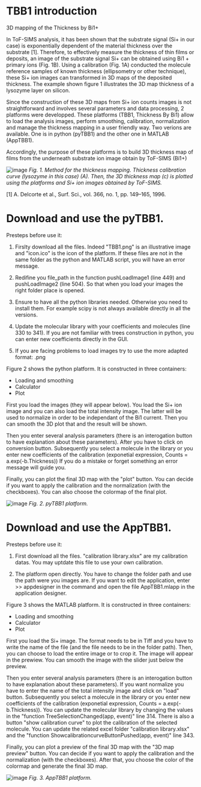 # TBB1 introduction
3D mapping of the Thickness by Bi1+

In ToF-SIMS analysis, it has been shown that the substrate signal (Si+ in our case) is exponentially dependent of the material thickness over the substrate [1]. Therefore, to effectively measure the thickness of thin films or deposits, an image of the substrate signal Si+ can be obtained using Bi1 + primary ions (Fig. 1B). Using a calibration (Fig. 1A) conducted the molecule reference samples of known thickness (ellipsometry or other technique), these Si+ ion images can transformed in 3D maps of the deposited thickness. The example shown figure 1 illustrates the 3D map thickness of a lysozyme layer on silicon.

Since the construction of these 3D maps from Si+ ion counts images is not straightforward and involves several parameters and data processing, 2 platforms were developped. These platforms (TBB1, Thickness By Bi1) allow to load the analysis images, perform smoothing, calibration, normalization and manage the thickness mapping in a user friendly way. Two verions are available. One is in python (pyTBB1) and the other one in MATLAB (AppTBB1).

Accordingly, the purpose of these platforms is to build 3D thickness map of films from the underneath substrate ion image obtain by ToF-SIMS (Bi1+)

![image](https://user-images.githubusercontent.com/80101412/144456330-4dd7f3f3-0f43-4420-b7b9-d913a85103e2.png)
*Fig. 1. Method for the thickness mapping. Thickness calibration curve (lysozyme in this case) (A). Then, the 3D thickness map (c) is plotted using the platforms and Si+ ion images obtained by ToF-SIMS.*

[1] A. Delcorte et al., Surf. Sci., vol. 366, no. 1, pp. 149–165, 1996.

# Download and use the pyTBB1.

Presteps before use it:
    
1) Firslty download all the files. Indeed "TBB1.png" is an illustrative image and "icon.ico" is the icon of the platform. If these files are not in the same folder as the python and MATLAB script, you will have an error message. 
    
2) Redifine you file_path  in the function pushLoadImage1 (line 449) and pushLoadImage2 (line 504). So that when you load your images the right folder place is opened.
    
3) Ensure to have all the python libraries needed. Otherwise you need to install them. For example scipy is not always available directly in all the versions.
    
4) Update the molecular library with your coefficients and molecules (line 330 to 341). If you are not familiar with trees construction in python, you can enter new coefficients directly in the GUI.
    
5) If you are facing problems to load images try to use the more adapted format: .png

Figure 2 shows the python platform. It is constructed in three containers: 
- Loading and smoothing
- Calculator
- Plot


First you load the images (they will appear below). You load the Si+ ion image and you can also load the total intensity image. The latter will be used to normalize in order to be independant of the Bi1 current. Then you can smooth the 3D plot that and the result will be shown. 

Then you enter several analysis parameters (there is an interogation button to have explanation about these parameters). After you have to click on conversion button.
Subsequently you select a molecule in the library or you enter new coefficients of the calibration (exponetial expression, Counts = a.exp(-b.Thickness))
If you do a mistake or forget something an error message will guide you.

Finally, you can plot the final 3D map with the "plot" button. You can decide if you want to apply the calibration and the normalization (with the checkboxes). You can also choose the colormap of the final plot.

![image](https://user-images.githubusercontent.com/80101412/144440495-c021b3cc-ab5b-4755-99c9-6608d77dcf3d.png)
*Fig. 2. pyTBB1 platform.*

# Download and use the AppTBB1.

Presteps before use it:
    
1) First download all the files. "calibration library.xlsx" are my calibration datas. You may uptdate this file to use your own calibration.

2) The platform open directly. You have to change the folder path and use the path were you images are. If you want to edit the application, enter >> appdesigner in the command and open the file AppTBB1.mlapp in the application designer.

Figure 3 shows the MATLAB platform. It is constructed in three containers: 
- Loading and smoothing
- Calculator
- Plot

First you load the Si+ image. The format needs to be in Tiff and you have to write the name of the file (and the file needs to be in the folder path). Then, you can choose to load the entire image or to crop it. The image will appear in the prewiew. You can smooth the image with the slider just below the preview.

Then you enter several analysis parameters (there is an interogation button to have explanation about these parameters). If you want normalize you have to enter the name of the total intensity image and click on "load" button. Subsequently you select a molecule in the library or you enter new coefficients of the calibration (exponetial expression, Counts = a.exp(-b.Thickness)). You can update the molecular library by changing the values in the "function TreeSelectionChanged(app, event)" line 314.
There is also a button "show calibration curve" to plot the calibration of the selected molecule. You can update the related excel folder "calibration library.xlsx" and the "function ShowcalibrationcurveButtonPushed(app, event)" line 343.

Finally, you can plot a preview of the final 3D map with the "3D map preview" button. You can decide if you want to apply the calibration and the normalization (with the checkboxes). After that, you choose the color of the colormap and generate the final 3D map.


![image](https://user-images.githubusercontent.com/80101412/144444346-e9ac1bb3-9d77-4a24-9ac1-dc3fc5444c8f.png)
*Fig. 3. AppTBB1 platform.*
